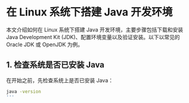 # 在 Linux 系统下搭建 Java 开发环境

本文介绍如何在 Linux 系统下搭建 Java 开发环境，主要步骤包括下载和安装 Java Development Kit (JDK)、配置环境变量以及验证安装。以下以常见的 Oracle JDK 或 OpenJDK 为例。

## 1. 检查系统是否已安装 Java

在开始之前，先检查系统上是否已安装 Java：

```bash
java -version
'''











